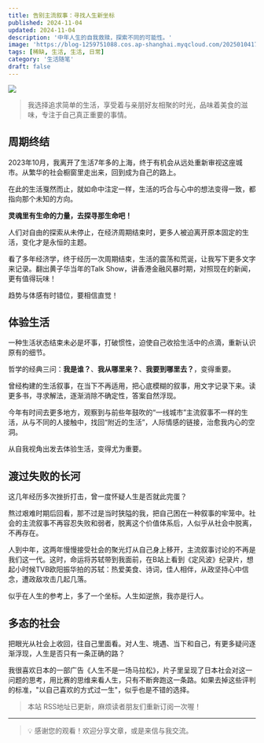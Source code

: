 ```yaml
---
title: 告别主流叙事：寻找人生新坐标
published: 2024-11-04
updated: 2024-11-04
description: '中年人生的自我救赎，探索不同的可能性。'
image: 'https://blog-1259751088.cos.ap-shanghai.myqcloud.com/20250104172011526.png?imageSlim'
tags: [稀缺, 生活, 生活, 日常]
category: '生活随笔'
draft: false
---
```


![](https://blog-1259751088.cos.ap-shanghai.myqcloud.com/20250104173015759.png?imageSlim)

> 我选择追求简单的生活，享受着与亲朋好友相聚的时光，品味着美食的滋味，专注于自己真正重要的事情。

## 周期终结

2023年10月，我离开了生活7年多的上海，终于有机会从远处重新审视这座城市。从繁华的社会橱窗里走出来，回到成为自己的路上。

在此的生活戛然而止，就如命中注定一样，生活的巧合与心中的想法变得一致，都指向那个未知的方向。

**灵魂里有生命的力量，去探寻那生命吧！**

人们对自由的探索从未停止，在经济周期结束时，更多人被迫离开原本固定的生活，变化才是永恒的主题。

看了多年经济学，终于经历一次周期结束，生活的震荡和荒诞，让我写下更多文字来记录。翻出黄子华当年的Talk Show，讲香港金融风暴时期，对照现在的新闻，更有值得玩味！

趋势与体感有时错位，要相信直觉！

## 体验生活

一种生活状态结束未必是坏事，打破惯性，迫使自己收拾生活中的点滴，重新认识原有的细节。

哲学的经典三问：**我是谁？**、**我从哪里来？**、**我要到哪里去？**，变得重要。

曾经构建的生活叙事，在当下不再适用，把心底模糊的叙事，用文字记录下来。读更多书，寻求解法，逐渐消除不确定性，答案自然浮现。

今年有时间去更多地方，观察到与前些年鼓吹的“一线城市”主流叙事不一样的生活，从与不同的人接触中，找回“附近的生活”，人际情感的链接，治愈我内心的空洞。

从自我视角出发去体验生活，变得尤为重要。

## 渡过失败的长河

这几年经历多次挫折打击，曾一度怀疑人生是否就此完蛋？

熬过艰难时期后回看，那不过是当时狭隘的我，把自己困在一种叙事的牢笼中。社会的主流叙事不再容忍失败和弱者，脱离这个价值体系后，人似乎从社会中脱离，不再存在。

人到中年，这两年慢慢接受社会的聚光灯从自己身上移开，主流叙事讨论的不再是我们这一代。这时，命运将苏轼带到我面前，在B站上看到《定风波》纪录片，想起小时候TVB欧阳振华拍的苏轼：热爱美食、诗词，佳人相伴，从政坚持心中信念，遭政敌攻击几起几落。

似乎在人生的参考上，多了一个坐标。人生如逆旅，我亦是行人。

## 多态的社会

把眼光从社会上收回，往自己里面看。对人生、境遇、当下和自己，有更多疑问逐渐浮现，人生是否只有一条正确的路？

我很喜欢日本的一部广告《人生不是一场马拉松》，片子里呈现了日本社会对这一问题的思考，用比赛的思维来看人生，只有不断奔跑这一条路。如果去掉这些评判的标准，"以自己喜欢的方式过一生"，似乎也是不错的选择。

> 本站 RSS地址已更新，麻烦读者朋友们重新订阅一次喔！

---

> 💡 感谢您的观看！欢迎分享文章，或是来信与我交流。